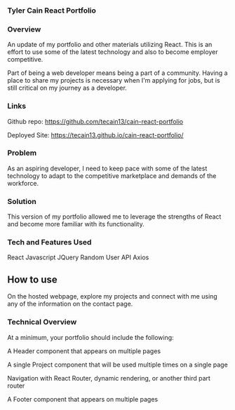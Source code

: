 ### Tyler Cain React Portfolio

### Overview
An update of my portfolio and other materials utilizing React. This is an effort to use some of the latest technology and also to become employer competitive. 

Part of being a web developer means being a part of a community. Having a place to share my projects is necessary when I'm applying for jobs, but is still critical on my journey as a developer.

### Links
Github repo: https://github.com/tecain13/cain-react-portfolio

Deployed Site: https://tecain13.github.io/cain-react-portfolio/

### Problem
As an aspiring developer, I need to keep pace with some of the latest technology to adapt to the competitive marketplace and demands of the workforce.

### Solution
This version of my portfolio allowed me to leverage the strengths of React and become more familiar with its functionality.

### Tech and Features Used
​React Javascript JQuery Random User API Axios

## How to use
​On the hosted webpage, explore my projects and connect with me using any of the information on the contact page. 

### Technical Overview
At a minimum, your portfolio should include the following:

A Header component that appears on multiple pages

A single Project component that will be used multiple times on a single page

Navigation with React Router, dynamic rendering, or another third part router

A Footer component that appears on multiple pages




